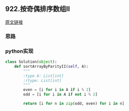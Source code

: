 ## 922.按奇偶排序数组II

[原文链接](https://leetcode-cn.com/problems/sort-array-by-parity-ii/)

### 思路

### python实现
```python
class Solution(object):
    def sortArrayByParityII(self, A):
        """
        :type A: List[int]
        :rtype: List[int]
        """
        even = [i for i in A if i % 2]
        odd = [i for i in A if not i % 2]

        return [i for n in zip(odd, even) for i in n]
        
```